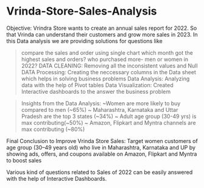 # Vrinda-Store-Sales-Analysis
Objective: Vrindra Store wants to create an annual sales report for 2022. So that Vrinda can understand their customers and grow more sales in 2023.
In this Data analysis we are providing solutions for questions like
>compare the sales and order using single chart
>which month got the highest sales and orders?
>who purchased more- men or women in 2022?
DATA CLEANING: Removing all the inconsistent values and Null
DATA Processing: Creating the neccessary columns in the Data sheet which helps in solving business problems
Data Analysis: Analyzing data with the help of Pivot tables
Data Visualization: Created Interactive dashboards to the answer the business problem

>Insights from the Data Analysis:
~Women are more likely to buy compared to men (~65%)
~ Maharashtra, Karnataka and Uttar Pradesh are the top 3 states (~34%)
~ Adult age group (30-49 yrs) is max contributing(~50%)
~ Amazon, Flipkart and Myntra channels are max contributing (~80%)

Final Conclusion to Improve Vrinda Store Sales:
Target women customers of age group (30–49 years old) who live in Maharashtra, Karnataka and UP by showing ads, offers, and coupons available on Amazon, Flipkart and Myntra to boost sales

Various kind of questions related to Sales of 2022 can be easily answered with the help of Interactive Dashboards.
